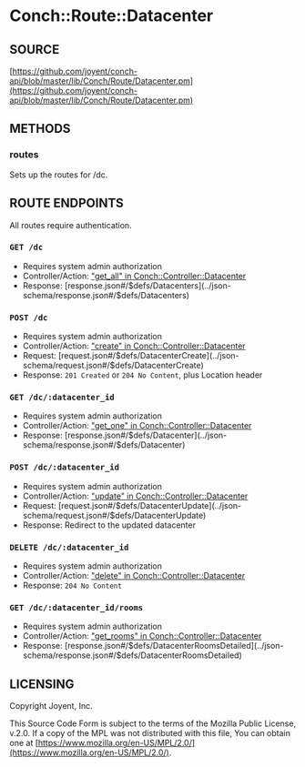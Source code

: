 # Conch::Route::Datacenter

## SOURCE

[https://github.com/joyent/conch-api/blob/master/lib/Conch/Route/Datacenter.pm](https://github.com/joyent/conch-api/blob/master/lib/Conch/Route/Datacenter.pm)

## METHODS

### routes

Sets up the routes for /dc.

## ROUTE ENDPOINTS

All routes require authentication.

### `GET /dc`

- Requires system admin authorization
- Controller/Action: ["get\_all" in Conch::Controller::Datacenter](../modules/Conch%3A%3AController%3A%3ADatacenter#get_all)
- Response: [response.json#/$defs/Datacenters](../json-schema/response.json#/$defs/Datacenters)

### `POST /dc`

- Requires system admin authorization
- Controller/Action: ["create" in Conch::Controller::Datacenter](../modules/Conch%3A%3AController%3A%3ADatacenter#create)
- Request: [request.json#/$defs/DatacenterCreate](../json-schema/request.json#/$defs/DatacenterCreate)
- Response: `201 Created` or `204 No Content`, plus Location header

### `GET /dc/:datacenter_id`

- Requires system admin authorization
- Controller/Action: ["get\_one" in Conch::Controller::Datacenter](../modules/Conch%3A%3AController%3A%3ADatacenter#get_one)
- Response: [response.json#/$defs/Datacenter](../json-schema/response.json#/$defs/Datacenter)

### `POST /dc/:datacenter_id`

- Requires system admin authorization
- Controller/Action: ["update" in Conch::Controller::Datacenter](../modules/Conch%3A%3AController%3A%3ADatacenter#update)
- Request: [request.json#/$defs/DatacenterUpdate](../json-schema/request.json#/$defs/DatacenterUpdate)
- Response: Redirect to the updated datacenter

### `DELETE /dc/:datacenter_id`

- Requires system admin authorization
- Controller/Action: ["delete" in Conch::Controller::Datacenter](../modules/Conch%3A%3AController%3A%3ADatacenter#delete)
- Response: `204 No Content`

### `GET /dc/:datacenter_id/rooms`

- Requires system admin authorization
- Controller/Action: ["get\_rooms" in Conch::Controller::Datacenter](../modules/Conch%3A%3AController%3A%3ADatacenter#get_rooms)
- Response: [response.json#/$defs/DatacenterRoomsDetailed](../json-schema/response.json#/$defs/DatacenterRoomsDetailed)

## LICENSING

Copyright Joyent, Inc.

This Source Code Form is subject to the terms of the Mozilla Public License,
v.2.0. If a copy of the MPL was not distributed with this file, You can obtain
one at [https://www.mozilla.org/en-US/MPL/2.0/](https://www.mozilla.org/en-US/MPL/2.0/).
